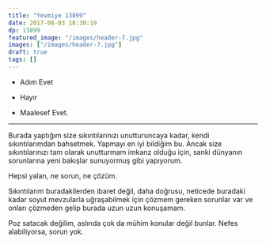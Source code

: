 ```yaml
---
title: "Yevmiye 13899"
date: 2017-08-03 18:30:19
dp: 13899
featured_image: "/images/header-7.jpg"
images: ["/images/header-7.jpg"]
draft: true
tags: []
---
```






- Adım Evet
+ Hayır
- Maalesef Evet.

------

Burada yaptığım size sıkıntılarınızı unutturuncaya kadar, kendi sıkıntılarımdan
bahsetmek. Yapmayı en iyi bildiğim bu. Ancak size sıkıntılarınızı tam olarak
unutturmam imkanz olduğu için, sanki dünyanın sorunlarına yeni bakışlar
sunuyormuş gibi yapıyorum. 

Hepsi yalan, ne sorun, ne çözüm. 

Sıkıntılarım buradakilerden ibaret değil, daha doğrusu, neticede buradaki kadar
soyut mevzularla uğraşabilmek için çözmem gereken sorunlar var ve onları
çözmeden gelip burada uzun uzun konuşamam. 

Poz satacak değilim, aslında çok da mühim konular değil bunlar. Nefes
alabiliyorsa, sorun yok. 

